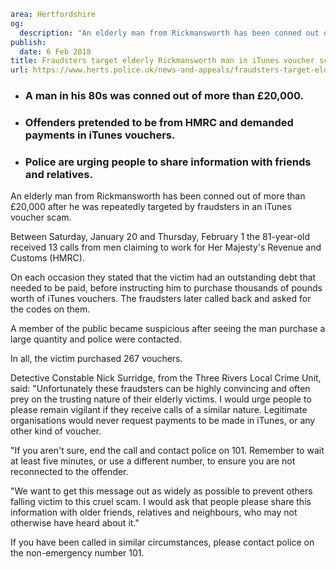 ```yaml
area: Hertfordshire
og:
  description: "An elderly man from Rickmansworth has been conned out of more than \xA320,000 after he was repeatedly targeted by fraudsters in an iTunes voucher scam."
publish:
  date: 6 Feb 2018
title: Fraudsters target elderly Rickmansworth man in iTunes voucher scam
url: https://www.herts.police.uk/news-and-appeals/fraudsters-target-elderly-rickmansworth-man-in-itunes-voucher-scam-1584
```

* ### A man in his 80s was conned out of more than £20,000.

 * ### Offenders pretended to be from HMRC and demanded payments in iTunes vouchers.

 * ### Police are urging people to share information with friends and relatives.

An elderly man from Rickmansworth has been conned out of more than £20,000 after he was repeatedly targeted by fraudsters in an iTunes voucher scam.

Between Saturday, January 20 and Thursday, February 1 the 81-year-old received 13 calls from men claiming to work for Her Majesty's Revenue and Customs (HMRC).

On each occasion they stated that the victim had an outstanding debt that needed to be paid, before instructing him to purchase thousands of pounds worth of iTunes vouchers. The fraudsters later called back and asked for the codes on them.

A member of the public became suspicious after seeing the man purchase a large quantity and police were contacted.

In all, the victim purchased 267 vouchers.

Detective Constable Nick Surridge, from the Three Rivers Local Crime Unit, said: "Unfortunately these fraudsters can be highly convincing and often prey on the trusting nature of their elderly victims. I would urge people to please remain vigilant if they receive calls of a similar nature. Legitimate organisations would never request payments to be made in iTunes, or any other kind of voucher.

"If you aren't sure, end the call and contact police on 101. Remember to wait at least five minutes, or use a different number, to ensure you are not reconnected to the offender.

"We want to get this message out as widely as possible to prevent others falling victim to this cruel scam. I would ask that people please share this information with older friends, relatives and neighbours, who may not otherwise have heard about it."

If you have been called in similar circumstances, please contact police on the non-emergency number 101.
